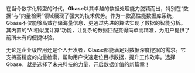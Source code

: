 在当今数字化转型的时代，**Gbase**以其卓越的数据处理能力脱颖而出，特别在“数据”与“向量检索”领域展现了强大的技术优势。作为一款高性能数据库系统，Gbase不仅能够高效存储海量信息，更通过先进的算法实现了数据的智能分析。其内置的“AI相似度计算”功能，让复杂的数据匹配变得简单而精准，为用户提供了前所未有的便捷体验。

无论是企业级应用还是个人开发者，Gbase都能满足对数据深度挖掘的需求。它支持高精度的向量检索，帮助用户快速定位目标数据，提升工作效率。选择Gbase，就是选择了未来科技的力量，开启数据价值的新篇章！